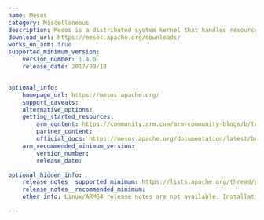 ```yaml
---
name: Mesos
category: Miscellaneous
description: Mesos is a distributed system kernel that handles resource management and abstraction, enabling scalable, flexible operations and container orchestration in large data centers and cloud infrastructures.
download_url: https://mesos.apache.org/downloads/ 
works_on_arm: true
supported_minimum_version:
    version_number: 1.4.0
    release_date: 2017/09/18


optional_info:
    homepage_url: https://mesos.apache.org/
    support_caveats:
    alternative_options:
    getting_started_resources:
        arm_content: https://community.arm.com/arm-community-blogs/b/tools-software-ides-blog/posts/deploying-mesos-and-marathon-on-an-arm-cluster
        partner_content: 
        official_docs: https://mesos.apache.org/documentation/latest/building/
    arm_recommended_minimum_version:
        version_number:
        release_date: 

optional_hidden_info:
    release_notes__supported_minimum: https://lists.apache.org/thread/pfzrgj4932v0hltrdmv3s56zbyp29fc7
    release_notes__recommended_minimum:
    other_info: Linux/ARM64 release notes are not available. Installation and testing are done via the tar archive [1.4.0](https://archive.apache.org/dist/mesos/1.4.0/)

---
```

